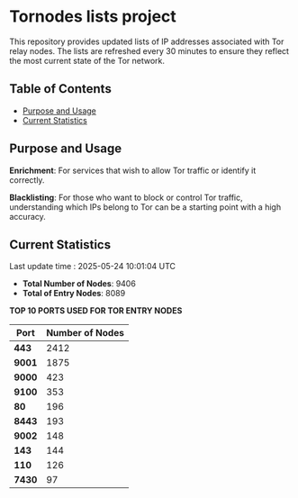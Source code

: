 # Tornodes lists project

This repository provides updated lists of IP addresses associated with Tor relay nodes. The lists are refreshed every 30 minutes to ensure they reflect the most current state of the Tor network.

## Table of Contents

- [Purpose and Usage](#purpose-and-usage)
- [Current Statistics](#current-statistics)


## Purpose and Usage

**Enrichment**: For services that wish to allow Tor traffic or identify it correctly.

**Blacklisting**: For those who want to block or control Tor traffic, understanding which IPs belong to Tor can be a starting point with a high accuracy.

## Current Statistics

Last update time : 2025-05-24 10:01:04 UTC

- **Total Number of Nodes**: 9406
- **Total of Entry Nodes**: 8089

**TOP 10 PORTS USED FOR TOR ENTRY NODES**

| **Port** | **Number of Nodes** |
|------|-----------------|
| **443**   | 2412  |
| **9001**   | 1875  |
| **9000**   | 423  |
| **9100**   | 353  |
| **80**   | 196  |
| **8443**   | 193  |
| **9002**   | 148  |
| **143**   | 144  |
| **110**   | 126  |
| **7430**   | 97  |

